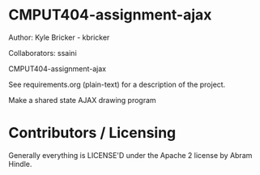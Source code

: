 CMPUT404-assignment-ajax
==============================

Author:
Kyle Bricker - kbricker

Collaborators:
ssaini

CMPUT404-assignment-ajax

See requirements.org (plain-text) for a description of the project.

Make a shared state AJAX drawing program

Contributors / Licensing
========================

Generally everything is LICENSE'D under the Apache 2 license by Abram Hindle.


